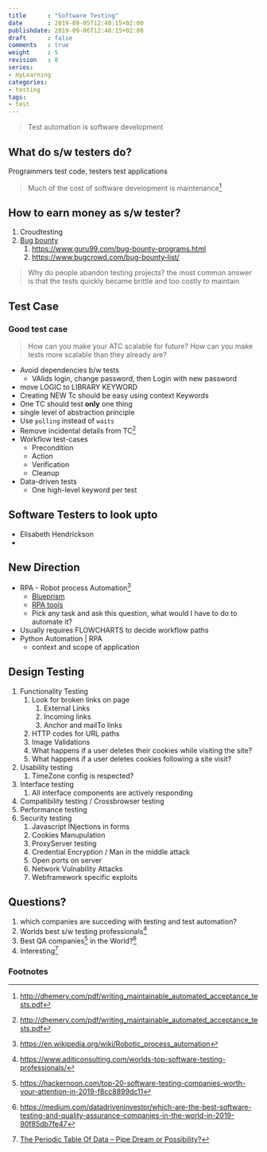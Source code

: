 ```yaml
---
title      : "Software Testing"
date       : 2019-09-05T12:40:15+02:00
publishdate: 2019-09-06T12:40:15+02:00
draft      : false
comments   : true
weight     : 5
revision   : 0
series:
- myLearning
categories:
- testing
tags:
- test
---
```


> Test automation is software development

## What do s/w testers do?

Programmers test code, testers test applications

> Much of the cost of software development is maintenance[^1]

## How to earn money as s/w tester?

1. Croudtesting
2. [Bug bounty](https://en.wikipedia.org/wiki/Bug_bounty_program)
   1. https://www.guru99.com/bug-bounty-programs.html
   2. https://www.bugcrowd.com/bug-bounty-list/

>  Why do people abandon testing projects?
> the most common answer is that the tests quickly became brittle and
too costly to maintain

## Test Case

### Good test case

> How can you make your ATC scalable for future?
> How can you make tests more scalable than they already are?

* Avoid dependencies b/w tests
  * VAlids login, change password, then Login with new password
* move LOGIC to LIBRARY KEYWORD
* Creating NEW Tc should be easy using context Keywords
* One TC should test **only** one thing
* single level of abstraction principle
* Use `polling` instead of `waits`
* Remove incidental details from TC[^1]
* Workflow test-cases
  * Precondition
  * Action
  * Verification
  * Cleanup
* Data-driven tests
  * One high-level keyword per test

## Software Testers to look upto

* Elisabeth Hendrickson
*

## New Direction

* RPA - Robot process Automation[^6]
  * [Blueprism](https://www.blueprism.com/)
  * [RPA tools](https://www.guru99.com/robotics-process-automation-tools.html)
  * Pick any task and ask this question, what would I have to do to automate it?
* Usually requires FLOWCHARTS to decide workflow paths
* Python Automation | RPA
  * context and scope of application

## Design Testing

1) Functionality Testing
   1) Look for broken links on page
      1) External Links
      2) Incoming links
      3) Anchor and mailTo links
   2) HTTP codes for URL paths
   3) Image Validations
   4) What happens if a user deletes their cookies while visiting the site?
   5) What happens if a user deletes cookies following a site visit?
2) Usability testing
   1) TimeZone config is respected?
3) Interface testing
   1) All interface components are actively responding
4) Compatibility testing / Crossbrowser testing
5) Performance testing
6) Security testing
   1) Javascript INjections in forms
   2) Cookies Manupulation
   3) ProxyServer testing
   4) Credential Encryption / Man in the middle attack
   5) Open ports on server
   6) Network Vulnability Attacks
   7) Webframework specific exploits

## Questions?

1. which companies are succeding with testing and test automation?
2. Worlds best s/w testing professionals[^2]
3. Best QA companies[^4] in the World?[^3]
4. Interesting[^5]


### Footnotes

[^1]: http://dhemery.com/pdf/writing_maintainable_automated_acceptance_tests.pdf
[^2]: https://www.aditiconsulting.com/worlds-top-software-testing-professionals/
[^3]: https://medium.com/datadriveninvestor/which-are-the-best-software-testing-and-quality-assurance-companies-in-the-world-in-2019-90f85db7fe47
[^4]: https://hackernoon.com/top-20-software-testing-companies-worth-your-attention-in-2019-f8cc8899dc11
[^5]: [The Periodic Table Of Data – Pipe Dream or Possibility?](https://www.ministryoftesting.com/dojo/series/the-testing-planet-archive/lessons/the-periodic-table-of-data-pipe-dream-or-possibility)
[^6]: https://en.wikipedia.org/wiki/Robotic_process_automation

